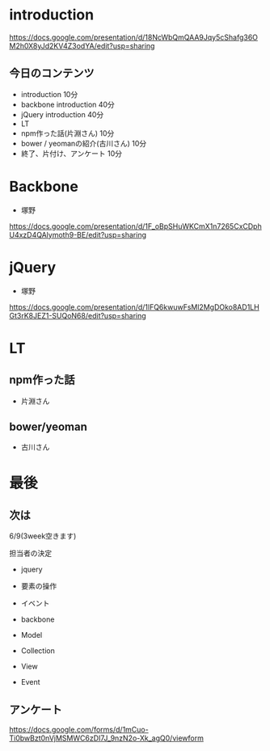 # introduction

https://docs.google.com/presentation/d/18NcWbQmQAA9Jqy5cShafg36OM2h0X8yJd2KV4Z3odYA/edit?usp=sharing


## 今日のコンテンツ

- introduction 10分
- backbone introduction 40分
- jQuery introduction 40分
- LT
 - npm作った話(片淵さん) 10分
 - bower / yeomanの紹介(古川さん) 10分
- 終了、片付け、アンケート 10分


# Backbone

- 塚野

https://docs.google.com/presentation/d/1F_oBpSHuWKCmX1n7265CxCDphU4xzD4QAlymoth9-BE/edit?usp=sharing

# jQuery

- 塚野

https://docs.google.com/presentation/d/1lFQ6kwuwFsMl2MgDOko8AD1LHGt3rK8JEZ1-SUQoN68/edit?usp=sharing

# LT

## npm作った話

- 片淵さん



## bower/yeoman

- 古川さん


# 最後

## 次は

6/9(3week空きます)

担当者の決定

- jquery
 - 要素の操作
 - イベント

- backbone
 - Model
 - Collection
 - View
 - Event


## アンケート

https://docs.google.com/forms/d/1mCuo-Ti0bwBzt0nVjMSMWC6zDI7J_9nzN2o-Xk_agQ0/viewform
